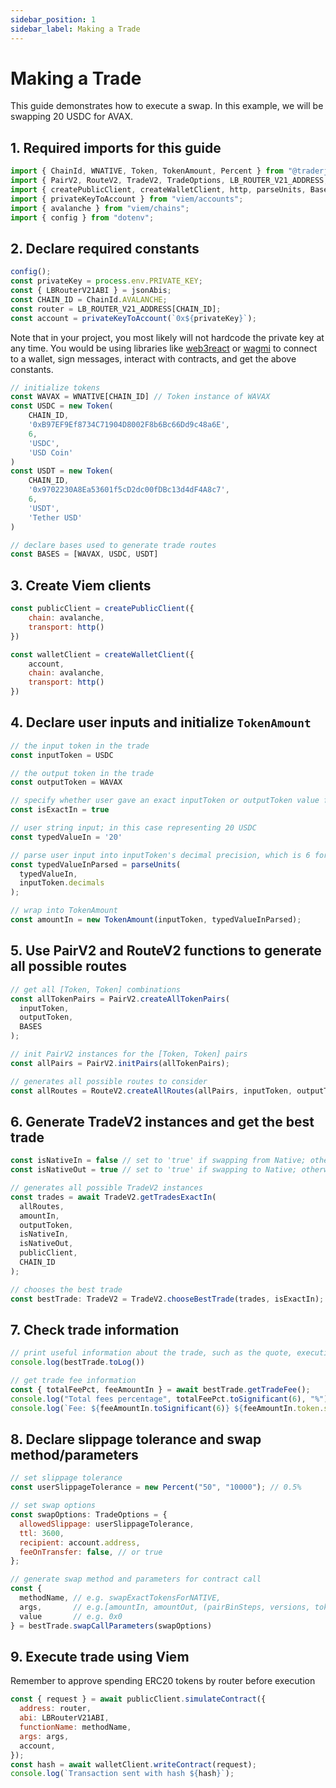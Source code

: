 ```yaml
---
sidebar_position: 1
sidebar_label: Making a Trade 
---
```


# Making a Trade 

This guide demonstrates how to execute a swap. In this example, we will be swapping 20 USDC for AVAX.

## 1. Required imports for this guide
```js
import { ChainId, WNATIVE, Token, TokenAmount, Percent } from "@traderjoe-xyz/sdk-core";
import { PairV2, RouteV2, TradeV2, TradeOptions, LB_ROUTER_V21_ADDRESS, jsonAbis,} from "@traderjoe-xyz/sdk-v2";
import { createPublicClient, createWalletClient, http, parseUnits, BaseError, ContractFunctionRevertedError } from "viem";
import { privateKeyToAccount } from "viem/accounts";
import { avalanche } from "viem/chains";
import { config } from "dotenv";
```

## 2. Declare required constants
```js
config();
const privateKey = process.env.PRIVATE_KEY;
const { LBRouterV21ABI } = jsonAbis;
const CHAIN_ID = ChainId.AVALANCHE;
const router = LB_ROUTER_V21_ADDRESS[CHAIN_ID];
const account = privateKeyToAccount(`0x${privateKey}`);
```
Note that in your project, you most likely will not hardcode the private key at any time. You would be using libraries like [web3react](https://github.com/Uniswap/web3-react) or [wagmi](https://wagmi.sh/) to connect to a wallet, sign messages, interact with contracts, and get the above constants.

```js
// initialize tokens
const WAVAX = WNATIVE[CHAIN_ID] // Token instance of WAVAX
const USDC = new Token(
    CHAIN_ID,
    '0xB97EF9Ef8734C71904D8002F8b6Bc66Dd9c48a6E',
    6,
    'USDC',
    'USD Coin'
)
const USDT = new Token(
    CHAIN_ID,
    '0x9702230A8Ea53601f5cD2dc00fDBc13d4dF4A8c7',
    6,
    'USDT',
    'Tether USD'
)

// declare bases used to generate trade routes
const BASES = [WAVAX, USDC, USDT] 
```

## 3. Create Viem clients
```js
const publicClient = createPublicClient({
    chain: avalanche,
    transport: http()
})

const walletClient = createWalletClient({
    account,
    chain: avalanche,
    transport: http()
})
```


## 4. Declare user inputs and initialize `TokenAmount`
```js
// the input token in the trade
const inputToken = USDC

// the output token in the trade
const outputToken = WAVAX

// specify whether user gave an exact inputToken or outputToken value for the trade
const isExactIn = true

// user string input; in this case representing 20 USDC
const typedValueIn = '20' 

// parse user input into inputToken's decimal precision, which is 6 for USDC
const typedValueInParsed = parseUnits(
  typedValueIn,
  inputToken.decimals
);

// wrap into TokenAmount
const amountIn = new TokenAmount(inputToken, typedValueInParsed);
```

## 5. Use PairV2 and RouteV2 functions to generate all possible routes
```js
// get all [Token, Token] combinations 
const allTokenPairs = PairV2.createAllTokenPairs(
  inputToken,
  outputToken,
  BASES
);

// init PairV2 instances for the [Token, Token] pairs
const allPairs = PairV2.initPairs(allTokenPairs);

// generates all possible routes to consider
const allRoutes = RouteV2.createAllRoutes(allPairs, inputToken, outputToken);
```

## 6. Generate TradeV2 instances and get the best trade
```js
const isNativeIn = false // set to 'true' if swapping from Native; otherwise, 'false'
const isNativeOut = true // set to 'true' if swapping to Native; otherwise, 'false'

// generates all possible TradeV2 instances
const trades = await TradeV2.getTradesExactIn(
  allRoutes,
  amountIn,
  outputToken,
  isNativeIn,
  isNativeOut,
  publicClient,
  CHAIN_ID
);

// chooses the best trade 
const bestTrade: TradeV2 = TradeV2.chooseBestTrade(trades, isExactIn);
```

## 7. Check trade information
```js
// print useful information about the trade, such as the quote, executionPrice, fees, etc
console.log(bestTrade.toLog())

// get trade fee information
const { totalFeePct, feeAmountIn } = await bestTrade.getTradeFee();
console.log("Total fees percentage", totalFeePct.toSignificant(6), "%");
console.log(`Fee: ${feeAmountIn.toSignificant(6)} ${feeAmountIn.token.symbol}`);
```

## 8. Declare slippage tolerance and swap method/parameters
```js
// set slippage tolerance
const userSlippageTolerance = new Percent("50", "10000"); // 0.5%

// set swap options
const swapOptions: TradeOptions = {
  allowedSlippage: userSlippageTolerance,
  ttl: 3600,
  recipient: account.address,
  feeOnTransfer: false, // or true
};

// generate swap method and parameters for contract call
const {
  methodName, // e.g. swapExactTokensForNATIVE,
  args,       // e.g.[amountIn, amountOut, (pairBinSteps, versions, tokenPath) to, deadline]
  value       // e.g. 0x0
} = bestTrade.swapCallParameters(swapOptions)

```
## 9. Execute trade using Viem

Remember to approve spending ERC20 tokens by router before execution
```js
const { request } = await publicClient.simulateContract({
  address: router,
  abi: LBRouterV21ABI,
  functionName: methodName,
  args: args,
  account,
});
const hash = await walletClient.writeContract(request);
console.log(`Transaction sent with hash ${hash}`);
```